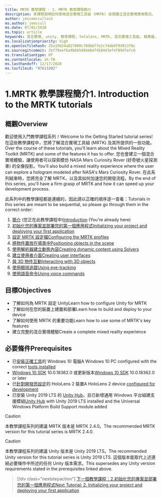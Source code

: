 ```yaml
---
title: MRTK 教學課程 - 1. MRTK 教學課程簡介
description: 本課程說明如何使用混合實境工具組 (MRTK) 從頭建立混合實境應用程式。
author: jessemcculloch
ms.author: jemccull
ms.date: 07/01/2020
ms.topic: article
keywords: 混合實境, unity, 教學課程, hololens, MRTK, 混合實境工具組, 解算器, 眼球追蹤, 語音命令
ms.localizationpriority: high
ms.openlocfilehash: 25a19d24a027000c78d6bffe2c74eb9f9d91370c
ms.sourcegitcommit: 2bf79eef6a9b845494484f458443ef4f89d7efc0
ms.translationtype: HT
ms.contentlocale: zh-TW
ms.lasthandoff: 12/17/2020
ms.locfileid: "97613202"
---
```

# <a name="1-introduction-to-the-mrtk-tutorials"></a><span data-ttu-id="52eff-105">1.MRTK 教學課程簡介</span><span class="sxs-lookup"><span data-stu-id="52eff-105">1. Introduction to the MRTK tutorials</span></span>

## <a name="overview"></a><span data-ttu-id="52eff-106">概觀</span><span class="sxs-lookup"><span data-stu-id="52eff-106">Overview</span></span>

<span data-ttu-id="52eff-107">歡迎使用入門教學課程系列！</span><span class="sxs-lookup"><span data-stu-id="52eff-107">Welcome to the Getting Started tutorial series!</span></span> <span data-ttu-id="52eff-108">在這些教學課程中，您將了解混合實境工具組 (MRTK) 及其所提供的一些功能。</span><span class="sxs-lookup"><span data-stu-id="52eff-108">Over the course of these tutorials, you'll learn about the Mixed Reality Toolkit (MRTK) and some of the features it has to offer.</span></span> <span data-ttu-id="52eff-109">您也會建立一個混合實境體驗，讓使用者可以探索模仿 NASA Mars Curiosity Rover (好奇號火星探測車) 的全像投影。</span><span class="sxs-lookup"><span data-stu-id="52eff-109">You'll also build a mixed reality experience where the user can explore a hologram modeled after NASA's Mars Curiosity Rover.</span></span> <span data-ttu-id="52eff-110">在此系列結束時，您將完全了解 MRTK，以及其如何加速您的開發流程。</span><span class="sxs-lookup"><span data-stu-id="52eff-110">By the end of this series, you'll have a firm grasp of MRTK and how it can speed up your development process.</span></span>

<span data-ttu-id="52eff-111">此系列中的教學課程都是連續的，因此請以正確的順序逐一查看：</span><span class="sxs-lookup"><span data-stu-id="52eff-111">Tutorials in this series are meant to be sequential, so please go through them in the correct order:</span></span>

1. <span data-ttu-id="52eff-112">[簡介](mr-learning-base-01.md) (您正在此教學課程中)</span><span class="sxs-lookup"><span data-stu-id="52eff-112">[Introduction](mr-learning-base-01.md) (You're already here)</span></span>
2. [<span data-ttu-id="52eff-113">初始化您的專案並部署您的第一個應用程式</span><span class="sxs-lookup"><span data-stu-id="52eff-113">Initializing your project and deploying your first application</span></span>](mr-learning-base-02.md)
3. [<span data-ttu-id="52eff-114">設定 MRTK 設定檔</span><span class="sxs-lookup"><span data-stu-id="52eff-114">Configuring the MRTK profiles</span></span>](mr-learning-base-03.md)
4. [<span data-ttu-id="52eff-115">將物件置放在場景中</span><span class="sxs-lookup"><span data-stu-id="52eff-115">Positioning objects in the scene</span></span>](mr-learning-base-04.md)
5. [<span data-ttu-id="52eff-116">使用解析器建立動態內容</span><span class="sxs-lookup"><span data-stu-id="52eff-116">Creating dynamic content using Solvers</span></span>](mr-learning-base-05.md)
6. [<span data-ttu-id="52eff-117">建立使用者介面</span><span class="sxs-lookup"><span data-stu-id="52eff-117">Creating user interfaces</span></span>](mr-learning-base-06.md)
7. [<span data-ttu-id="52eff-118">與 3D 物件互動</span><span class="sxs-lookup"><span data-stu-id="52eff-118">Interacting with 3D objects</span></span>](mr-learning-base-07.md)
8. [<span data-ttu-id="52eff-119">使用眼球追蹤</span><span class="sxs-lookup"><span data-stu-id="52eff-119">Using eye-tracking</span></span>](mr-learning-base-08.md)
9. [<span data-ttu-id="52eff-120">使用語音命令</span><span class="sxs-lookup"><span data-stu-id="52eff-120">Using voice commands</span></span>](mr-learning-base-09.md)

## <a name="objectives"></a><span data-ttu-id="52eff-121">目標</span><span class="sxs-lookup"><span data-stu-id="52eff-121">Objectives</span></span>

* <span data-ttu-id="52eff-122">了解如何為 MRTK 設定 Unity</span><span class="sxs-lookup"><span data-stu-id="52eff-122">Learn how to configure Unity for MRTK</span></span>
* <span data-ttu-id="52eff-123">了解如何在您的裝置上建置和部署</span><span class="sxs-lookup"><span data-stu-id="52eff-123">Learn how to build and deploy to your device</span></span>
* <span data-ttu-id="52eff-124">了解如何使用 MRTK 的重要功能</span><span class="sxs-lookup"><span data-stu-id="52eff-124">Learn how to use some of MRTK's key features</span></span>
* <span data-ttu-id="52eff-125">建立完整的混合實境體驗</span><span class="sxs-lookup"><span data-stu-id="52eff-125">Create a complete mixed reality experience</span></span>

## <a name="prerequisites"></a><span data-ttu-id="52eff-126">必要條件</span><span class="sxs-lookup"><span data-stu-id="52eff-126">Prerequisites</span></span>

* <span data-ttu-id="52eff-127">已[安裝正確工具](../../install-the-tools.md)的 Windows 10 電腦</span><span class="sxs-lookup"><span data-stu-id="52eff-127">A Windows 10 PC configured with the correct [tools installed](../../install-the-tools.md)</span></span>
* <span data-ttu-id="52eff-128">[Windows 10 SDK](https://developer.microsoft.com/windows/downloads/windows-10-sdk/) 10.0.18362.0 或更新版本</span><span class="sxs-lookup"><span data-stu-id="52eff-128">[Windows 10 SDK](https://developer.microsoft.com/windows/downloads/windows-10-sdk/) 10.0.18362.0 or later</span></span>
* <span data-ttu-id="52eff-129">已[針對開發而設定](../../platform-capabilities-and-apis/using-visual-studio.md#enabling-developer-mode)的 HoloLens 2 裝置</span><span class="sxs-lookup"><span data-stu-id="52eff-129">A HoloLens 2 device [configured for development](../../platform-capabilities-and-apis/using-visual-studio.md#enabling-developer-mode)</span></span>
* <span data-ttu-id="52eff-130">已安裝 Unity 2019 LTS 的 <a href="https://docs.unity3d.com/Manual/GettingStartedInstallingHub.html" target="_blank">Unity Hub</a>，且已新增通用 Windows 平台組建支援模組</span><span class="sxs-lookup"><span data-stu-id="52eff-130"><a href="https://docs.unity3d.com/Manual/GettingStartedInstallingHub.html" target="_blank">Unity Hub</a> with Unity 2019 LTS installed and the Universal Windows Platform Build Support module added</span></span>

> [!CAUTION]
> <span data-ttu-id="52eff-131">本教學課程系列的建議 MRTK 版本是 MRTK 2.4.0。</span><span class="sxs-lookup"><span data-stu-id="52eff-131">The recommended MRTK version for this tutorial series is MRTK 2.4.0.</span></span>

> [!CAUTION]
> <span data-ttu-id="52eff-132">本教學課程系列的建議 Unity 版本是 Unity 2019 LTS。</span><span class="sxs-lookup"><span data-stu-id="52eff-132">The recommended Unity version for this tutorial series is Unity 2019 LTS.</span></span> <span data-ttu-id="52eff-133">這個版本能取代上述連結必要條件中所述的任何 Unity 版本需求。</span><span class="sxs-lookup"><span data-stu-id="52eff-133">This supersedes any Unity version requirements stated in the prerequisites linked above.</span></span>

> [!div class="nextstepaction"]
> [<span data-ttu-id="52eff-134">下一個教學課程：2.初始化您的專案並部署您的第一個應用程式</span><span class="sxs-lookup"><span data-stu-id="52eff-134">Next Tutorial: 2. Initializing your project and deploying your first application</span></span>](mr-learning-base-02.md)

